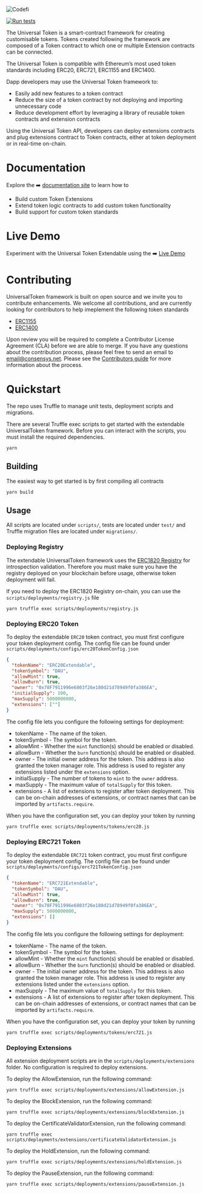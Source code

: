 ![Codefi](images/CodefiBanner.png)

[![Run tests](https://github.com/ConsenSys/va-platform-extendable-tokens-pkg/actions/workflows/pr.yml/badge.svg)](https://github.com/ConsenSys/va-platform-extendable-tokens-pkg/actions/workflows/pr.yml)

The Universal Token is a smart-contract framework for creating customisable tokens. Tokens created following the framework are composed of a Token contract to which one or multiple Extension contracts can be connected. 

The Universal Token is compatible with Ethereum’s most used token standards including ERC20, ERC721, ERC1155 and ERC1400.  

Dapp developers may use the Universal Token framework to:
- Easily add new features to a token contract
- Reduce the size of a token contract by not deploying and importing unnecessary code
- Reduce development effort by leveraging a library of reusable token contracts and extension contracts

Using the Universal Token API, developers can deploy extensions contracts and plug extensions contract to Token contracts, either at token deployment or in real-time on-chain.

# Documentation

Explore the ➡️ [documentation site](https://legendary-dollop-dc5f4669.pages.github.io/) to learn how to

* Build custom Token Extensions
* Extend token logic contracts to add custom token functionality
* Build support for custom token standards

# Live Demo

Experiment with the Universal Token Extendable using the ➡️ [Live Demo](https://main--chipper-kangaroo-1ad0c0.netlify.app/)

# Contributing

UniversalToken framework is built on open source and we invite you to contribute enhancements. We welcome all contributions, and are currently looking for contributors to help imeplement the following token standards

* [ERC1155](https://eips.ethereum.org/EIPS/eip-1155)
* [ERC1400](https://polymath.network/erc-1400)

Upon review you will be required to complete a Contributor License Agreement (CLA) before we are able to merge. If you have any questions about the contribution process, please feel free to send an email to [email@consensys.net](mailto:email@consensys.net). Please see the [Contributors guide](.github/CONTRIBUTING.md) for more information about the process.

# Quickstart

The repo uses Truffle to manage unit tests, deployment scripts and migrations. 

There are several Truffle exec scripts to get started with the extendable UniversalToken framework. Before you can interact with the scripts, you must install the required dependencies.

```shell
yarn
```

## Building

The easiest way to get started is by first compiling all contracts 

```shell
yarn build
```

## Usage

All scripts are located under `scripts/`, tests are located under `test/` and Truffle migration files are located under `migrations/`.

### Deploying Registry

The extendable UniversalToken framework uses the [ERC1820 Registry](https://eips.ethereum.org/EIPS/eip-1820) for introspection validation. Therefore you must make sure you have the registry deployed on your blockchain before usage, otherwise token deployment will fail.

If you need to deploy the ERC1820 Registry on-chain, you can use the `scripts/deployments/registry.js` file

```shell
yarn truffle exec scripts/deployments/registry.js
```


### Deploying ERC20 Token

To deploy the extendable `ERC20` token contract, you must first configure your token deployment config. The config file can be found under `scripts/deployments/configs/erc20TokenConfig.json`

```json
{
  "tokenName": "ERC20Extendable",
  "tokenSymbol": "DAU",
  "allowMint": true,
  "allowBurn": true,
  "owner": "0x78F7911996e6803f26e180d21d78949f0fa386EA",
  "initialSupply": 100,
  "maxSupply": 5000000000,
  "extensions": [""]
}

```

The config file lets you configure the following settings for deployment:

* tokenName - The name of the token.
* tokenSymbol - The symbol for the token.
* allowMint - Whether the `mint` function(s) should be enabled or disabled.
* allowBurn - Whether the `burn` function(s) should be enabled or disabled.
* owner - The initial owner address for the token. This address is also granted the token manager role. This address is used to register any extensions listed under the `extensions` option.
* initialSupply - The number of tokens to `mint` to the `owner` address.
* maxSupply - The maximum value of `totalSupply` for this token.
* extensions - A list of extensions to register after token deployment. This can be on-chain addresses of extensions, or contract names that can be imported by `artifacts.require`.

When you have the configuration set, you can deploy your token by running

```shell
yarn truffle exec scripts/deployments/tokens/erc20.js
```

### Deploying ERC721 Token

To deploy the extendable `ERC721` token contract, you must first configure your token deployment config. The config file can be found under `scripts/deployments/configs/erc721TokenConfig.json`

```json
{
  "tokenName": "ERC721Extendable",
  "tokenSymbol": "DAU",
  "allowMint": true,
  "allowBurn": true,
  "owner": "0x78F7911996e6803f26e180d21d78949f0fa386EA",
  "maxSupply": 5000000000,
  "extensions": []
}

```

The config file lets you configure the following settings for deployment:

* tokenName - The name of the token.
* tokenSymbol - The symbol for the token.
* allowMint - Whether the `mint` function(s) should be enabled or disabled.
* allowBurn - Whether the `burn` function(s) should be enabled or disabled.
* owner - The initial owner address for the token. This address is also granted the token manager role. This address is used to register any extensions listed under the `extensions` option.
* maxSupply - The maximum value of `totalSupply` for this token.
* extensions - A list of extensions to register after token deployment. This can be on-chain addresses of extensions, or contract names that can be imported by `artifacts.require`.

When you have the configuration set, you can deploy your token by running

```shell
yarn truffle exec scripts/deployments/tokens/erc721.js
```

### Deploying Extensions

All extension deployment scripts are in the `scripts/deployments/extensions` folder. No configuration is required to deploy extensions. 

To deploy the AllowExtension, run the following command:

```shell
yarn truffle exec scripts/deployments/extensions/allowExtension.js
```

To deploy the BlockExtension, run the following command:

```shell
yarn truffle exec scripts/deployments/extensions/blockExtension.js
```

To deploy the CertificateValidatorExtension, run the following command:

```shell
yarn truffle exec scripts/deployments/extensions/certificateValidatorExtension.js
```

To deploy the HoldExtension, run the following command:

```shell
yarn truffle exec scripts/deployments/extensions/holdExtension.js
```

To deploy the PauseExtension, run the following command:

```shell
yarn truffle exec scripts/deployments/extensions/pauseExtension.js
```

